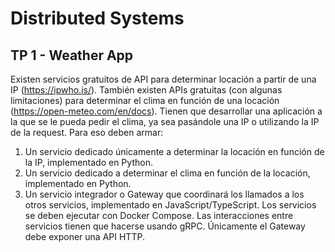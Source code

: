 # Distributed Systems
## TP 1 - Weather App
Existen servicios gratuitos de API para determinar locación a partir de una IP
(https://ipwho.is/). También existen APIs gratuitas (con algunas limitaciones) para determinar
el clima en función de una locación (https://open-meteo.com/en/docs).
Tienen que desarrollar una aplicación a la que se le pueda pedir el clima, ya sea pasándole
una IP o utilizando la IP de la request.
Para eso deben armar:
1. Un servicio dedicado únicamente a determinar la locación en función de la IP,
implementado en Python.
2. Un servicio dedicado a determinar el clima en función de la locación, implementado
en Python.
3. Un servicio integrador o Gateway que coordinará los llamados a los otros servicios,
implementado en JavaScript/TypeScript.
Los servicios se deben ejecutar con Docker Compose. Las interacciones entre servicios
tienen que hacerse usando gRPC. Únicamente el Gateway debe exponer una API HTTP.
